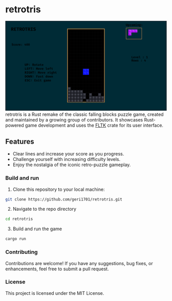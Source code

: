 # retrotris
![Gameplay](assets/swappy-20230813_213201.png)
retrotris is a Rust remake of the classic falling blocks puzzle game, created and maintained by a growing group of contributors. It showcases Rust-powered game development and uses the [FLTK](https://crates.io/crates/fltk) crate for its user interface.

## Features

- Clear lines and increase your score as you progress.
- Challenge yourself with increasing difficulty levels.
- Enjoy the nostalgia of the iconic retro-puzzle gameplay.

### Build and run

1. Clone this repository to your local machine:

 ```sh
git clone https://github.com/geri1701/retrotris.git
  ```
 2. Navigate to the repo directory

```sh
cd retrotris
```
 3. Build and run the game

```sh
cargo run
```

### Contributing

Contributions are welcome! If you have any suggestions, bug fixes, or enhancements, feel free to submit a pull request.

### License

This project is licensed under the MIT License.
